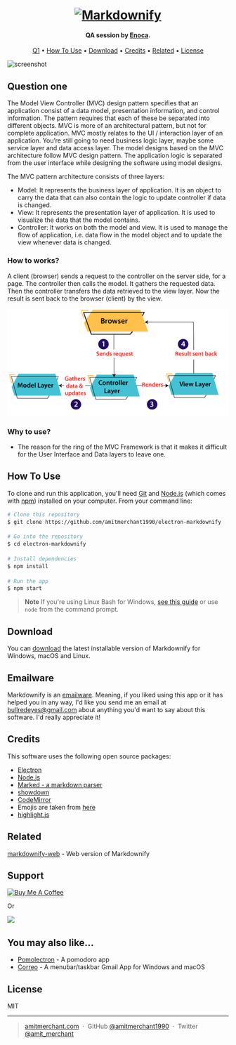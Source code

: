 
<h1 align="center">
  <br>
  <a href="http://www.amitmerchant.com/electron-markdownify"><img src="https://www.enoca.com/wp-content/uploads/2019/02/enoca.png" alt="Markdownify" width="200"></a>
</h1>

<h4 align="center">QA session by <a href="https://www.enoca.com/" target="_blank">Enoca</a>.</h4>

<p align="center">
  <a href="#qusetion-one">Q1</a> •
  <a href="#how-to-use">How To Use</a> •
  <a href="#download">Download</a> •
  <a href="#credits">Credits</a> •
  <a href="#related">Related</a> •
  <a href="#license">License</a>
</p>

![screenshot](https://raw.githubusercontent.com/amitmerchant1990/electron-markdownify/master/app/img/markdownify.gif)

## Question one

The Model View Controller (MVC) design pattern specifies that an application consist of a data model, presentation information, and control information. The pattern requires that each of these be separated into different objects.
  MVC is more of an architectural pattern, but not for complete application. MVC mostly relates to the UI / interaction layer of an application. You’re still going to need business logic layer, maybe some service layer and data access layer.
The model designs based on the MVC architecture follow MVC design pattern. The application logic is separated from the user interface while designing the software using model designs.

  The MVC pattern architecture consists of three layers:

- Model: It represents the business layer of application. It is an object to carry the data that can also contain the logic to update controller if data is changed.
- View: It represents the presentation layer of application. It is used to visualize the data that the model contains.
- Controller: It works on both the model and view. It is used to manage the flow of application, i.e. data flow in the model object and to update the view whenever data is changed.
### How to works?
A client (browser) sends a request to the controller on the server side, for a page.
The controller then calls the model. It gathers the requested data.
Then the controller transfers the data retrieved to the view layer.
Now the result is sent back to the browser (client) by the view.

![img.png](img.png)


### Why to use?
- The reason for the ring of the MVC Framework is that it makes it difficult for the User Interface and Data layers to leave one.

## How To Use

To clone and run this application, you'll need [Git](https://git-scm.com) and [Node.js](https://nodejs.org/en/download/) (which comes with [npm](http://npmjs.com)) installed on your computer. From your command line:

```bash
# Clone this repository
$ git clone https://github.com/amitmerchant1990/electron-markdownify

# Go into the repository
$ cd electron-markdownify

# Install dependencies
$ npm install

# Run the app
$ npm start
```

> **Note**
> If you're using Linux Bash for Windows, [see this guide](https://www.howtogeek.com/261575/how-to-run-graphical-linux-desktop-applications-from-windows-10s-bash-shell/) or use `node` from the command prompt.


## Download

You can [download](https://github.com/amitmerchant1990/electron-markdownify/releases/tag/v1.2.0) the latest installable version of Markdownify for Windows, macOS and Linux.

## Emailware

Markdownify is an [emailware](https://en.wiktionary.org/wiki/emailware). Meaning, if you liked using this app or it has helped you in any way, I'd like you send me an email at <bullredeyes@gmail.com> about anything you'd want to say about this software. I'd really appreciate it!

## Credits

This software uses the following open source packages:

- [Electron](http://electron.atom.io/)
- [Node.js](https://nodejs.org/)
- [Marked - a markdown parser](https://github.com/chjj/marked)
- [showdown](http://showdownjs.github.io/showdown/)
- [CodeMirror](http://codemirror.net/)
- Emojis are taken from [here](https://github.com/arvida/emoji-cheat-sheet.com)
- [highlight.js](https://highlightjs.org/)

## Related

[markdownify-web](https://github.com/amitmerchant1990/markdownify-web) - Web version of Markdownify

## Support

<a href="https://www.buymeacoffee.com/5Zn8Xh3l9" target="_blank"><img src="https://www.buymeacoffee.com/assets/img/custom_images/purple_img.png" alt="Buy Me A Coffee" style="height: 41px !important;width: 174px !important;box-shadow: 0px 3px 2px 0px rgba(190, 190, 190, 0.5) !important;-webkit-box-shadow: 0px 3px 2px 0px rgba(190, 190, 190, 0.5) !important;" ></a>

<p>Or</p> 

<a href="https://www.patreon.com/amitmerchant">
	<img src="https://c5.patreon.com/external/logo/become_a_patron_button@2x.png" width="160">
</a>

## You may also like...

- [Pomolectron](https://github.com/amitmerchant1990/pomolectron) - A pomodoro app
- [Correo](https://github.com/amitmerchant1990/correo) - A menubar/taskbar Gmail App for Windows and macOS

## License

MIT

---

> [amitmerchant.com](https://www.amitmerchant.com) &nbsp;&middot;&nbsp;
> GitHub [@amitmerchant1990](https://github.com/amitmerchant1990) &nbsp;&middot;&nbsp;
> Twitter [@amit_merchant](https://twitter.com/amit_merchant)


